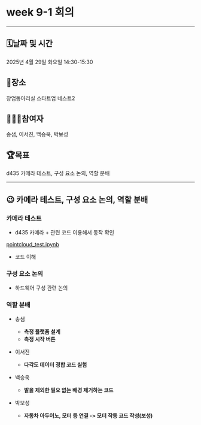 # week 9-1  회의

---

## 🗓️날짜 및 시간

2025년 4월 29일 화요일 14:30-15:30

## 🗽장소

창업동아리실 스타트업 네스트2 

## 🙇🏻‍♂️참여자

송샘, 이서진, 백승욱, 박보성

## 🏆목표

d435 카메라 테스트, 구성 요소 논의, 역할 분배 

---

## 😉 카메라 테스트, 구성 요소 논의, 역할 분배

### 카메라 테스트

- d435 카메라 + 관련 코드 이용해서 동작 확인

[pointcloud_test.ipynb](attachment:854f8af1-3c48-40b7-b191-37630a851bfb:pointcloud_test.ipynb)

- 코드 이해

### 구성 요소 논의

- 하드웨어 구성 관련 논의

### 역할 분배

- 송샘
    - **측정 플랫폼 설계**
    - **측정 시작 버튼**
    
- 이서진
    - **다각도 데이터 정합 코드 실험**

- 백승욱
    - **발을 제외한 필요 없는 배경 제거하는 코드**
        
        
- 박보성
    - **자동차 아두이노, 모터 등 연결 -> 모터 작동 코드 작성(보성)**
